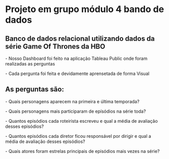 <h1> Projeto em grupo módulo 4 bando de dados </h1>
<h2>  Banco de dados relacional utilizando dados da série Game Of Thrones da HBO </h2>
<p> - Nosso Dashboard foi feito na aplicação Tableau Public onde foram realizadas as perguntas </p>
<p> - Cada pergunta foi feita e devidamente aprensetada de forma Visual </p>
<p> </p>
<p> </p>
<h2> As perguntas são: </h2>
<p> - Quais personagens aparecem na primeira e última temporada?</p>
<p> - Quais personagens mais participaram de epísódios na série toda?</p>
<p> - Quantos episódios cada roteirista escreveu e qual a média de avaliação desses episódios?</p>
<p> - Quantos episódios cada diretor ficou responsável por dirigir e qual a média de avaliação desses episódios?</p>
<p> - Quais atores foram estrelas principais de episódios mais vezes na série?</p>
